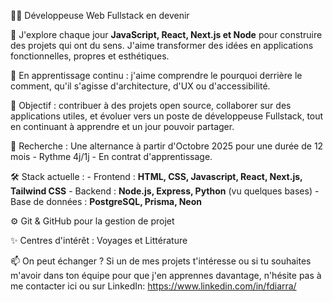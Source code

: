 
👩‍💻 Développeuse Web Fullstack en devenir

🔭 J'explore chaque jour **JavaScript, React, Next.js et Node** pour construire des projets qui ont du sens. J'aime transformer des idées en applications fonctionnelles, propres et esthétiques.

🌱 En apprentissage continu : j'aime comprendre le pourquoi derrière le comment, qu'il s'agisse d'architecture, d'UX ou d'accessibilité.

🚀 Objectif : contribuer à des projets open source, collaborer sur des applications utiles, et évoluer vers un poste de développeuse Fullstack, tout en continuant à apprendre et un jour pouvoir partager.

🔎 Recherche : Une alternance à partir d'Octobre 2025 pour une durée de 12 mois - Rythme 4j/1j - En contrat d'apprentissage.

🛠️ Stack actuelle :
    - Frontend : **HTML, CSS, Javascript, React, Next.js, Tailwind CSS**
    - Backend : **Node.js, Express, Python** (vu quelques bases)
    - Base de données : **PostgreSQL, Prisma, Neon**
  
⚙️ Git & GitHub pour la gestion de projet

✨ Centres d'intérêt : Voyages et Littérature

📫 On peut échanger ?
Si un de mes projets t'intéresse ou si tu souhaites m'avoir dans ton équipe pour que j'en apprennes davantage, n'hésite pas à me contacter ici ou sur LinkedIn: https://www.linkedin.com/in/fdiarra/

